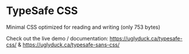 # TypeSafe CSS

Minimal CSS optimized for reading and writing (only 753 bytes)

Check out the live demo / documentation: https://uglyduck.ca/typesafe-css/ & https://uglyduck.ca/typesafe-sans-css/
